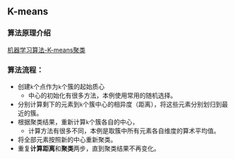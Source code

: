 ## K-means

### 算法原理介绍

[机器学习算法-K-means聚类](http://www.csuldw.com/2015/06/03/2015-06-03-ml-algorithm-K-means/)

### 算法流程：

* 创建`k`个点作为`k`个簇的起始质心
    * 中心的初始化有很多方法，本例使用常用的随机选择。
* 分别计算剩下的元素到`k`个簇中心的相异度（距离），将这些元素分别划归到最近的簇。
* 根据聚类结果，重新计算`k`个簇各自的中心，
    * 计算方法有很多不同，本例是取簇中所有元素各自维度的算术平均值。
* 将全部元素按照新的中心重新聚类。
* 重复**计算距离**和**聚类**两步，直到聚类结果不再变化。

